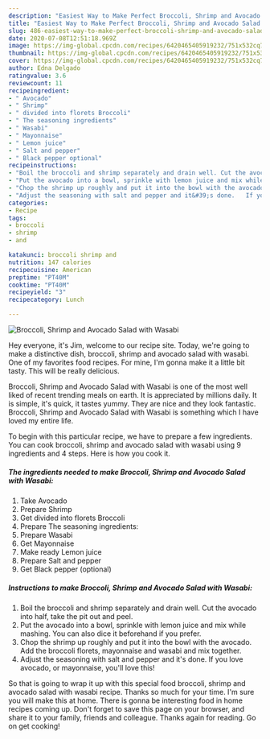 ```yaml
---
description: "Easiest Way to Make Perfect Broccoli, Shrimp and Avocado Salad with Wasabi"
title: "Easiest Way to Make Perfect Broccoli, Shrimp and Avocado Salad with Wasabi"
slug: 486-easiest-way-to-make-perfect-broccoli-shrimp-and-avocado-salad-with-wasabi
date: 2020-07-08T12:51:18.969Z
image: https://img-global.cpcdn.com/recipes/6420465405919232/751x532cq70/broccoli-shrimp-and-avocado-salad-with-wasabi-recipe-main-photo.jpg
thumbnail: https://img-global.cpcdn.com/recipes/6420465405919232/751x532cq70/broccoli-shrimp-and-avocado-salad-with-wasabi-recipe-main-photo.jpg
cover: https://img-global.cpcdn.com/recipes/6420465405919232/751x532cq70/broccoli-shrimp-and-avocado-salad-with-wasabi-recipe-main-photo.jpg
author: Edna Delgado
ratingvalue: 3.6
reviewcount: 11
recipeingredient:
- " Avocado"
- " Shrimp"
- " divided into florets Broccoli"
- " The seasoning ingredients"
- " Wasabi"
- " Mayonnaise"
- " Lemon juice"
- " Salt and pepper"
- " Black pepper optional"
recipeinstructions:
- "Boil the broccoli and shrimp separately and drain well. Cut the avocado into half, take the pit out and peel."
- "Put the avocado into a bowl, sprinkle with lemon juice and mix while mashing. You can also dice it beforehand if you prefer."
- "Chop the shrimp up roughly and put it into the bowl with the avocado. Add the broccoli florets, mayonnaise and wasabi and mix together."
- "Adjust the seasoning with salt and pepper and it&#39;s done.   If you love avocado, or mayonnaise, you&#39;ll love this!"
categories:
- Recipe
tags:
- broccoli
- shrimp
- and

katakunci: broccoli shrimp and 
nutrition: 147 calories
recipecuisine: American
preptime: "PT40M"
cooktime: "PT40M"
recipeyield: "3"
recipecategory: Lunch

---
```



![Broccoli, Shrimp and Avocado Salad with Wasabi](https://img-global.cpcdn.com/recipes/6420465405919232/751x532cq70/broccoli-shrimp-and-avocado-salad-with-wasabi-recipe-main-photo.jpg)

Hey everyone, it's Jim, welcome to our recipe site. Today, we're going to make a distinctive dish, broccoli, shrimp and avocado salad with wasabi. One of my favorites food recipes. For mine, I'm gonna make it a little bit tasty. This will be really delicious.



Broccoli, Shrimp and Avocado Salad with Wasabi is one of the most well liked of recent trending meals on earth. It is appreciated by millions daily. It is simple, it's quick, it tastes yummy. They are nice and they look fantastic. Broccoli, Shrimp and Avocado Salad with Wasabi is something which I have loved my entire life.


To begin with this particular recipe, we have to prepare a few ingredients. You can cook broccoli, shrimp and avocado salad with wasabi using 9 ingredients and 4 steps. Here is how you cook it.

<!--inarticleads1-->

##### The ingredients needed to make Broccoli, Shrimp and Avocado Salad with Wasabi:

1. Take  Avocado
1. Prepare  Shrimp
1. Get  divided into florets Broccoli
1. Prepare  The seasoning ingredients:
1. Prepare  Wasabi
1. Get  Mayonnaise
1. Make ready  Lemon juice
1. Prepare  Salt and pepper
1. Get  Black pepper (optional)




<!--inarticleads2-->

##### Instructions to make Broccoli, Shrimp and Avocado Salad with Wasabi:

1. Boil the broccoli and shrimp separately and drain well. Cut the avocado into half, take the pit out and peel.
1. Put the avocado into a bowl, sprinkle with lemon juice and mix while mashing. You can also dice it beforehand if you prefer.
1. Chop the shrimp up roughly and put it into the bowl with the avocado. Add the broccoli florets, mayonnaise and wasabi and mix together.
1. Adjust the seasoning with salt and pepper and it&#39;s done.   If you love avocado, or mayonnaise, you&#39;ll love this!




So that is going to wrap it up with this special food broccoli, shrimp and avocado salad with wasabi recipe. Thanks so much for your time. I'm sure you will make this at home. There is gonna be interesting food in home recipes coming up. Don't forget to save this page on your browser, and share it to your family, friends and colleague. Thanks again for reading. Go on get cooking!
